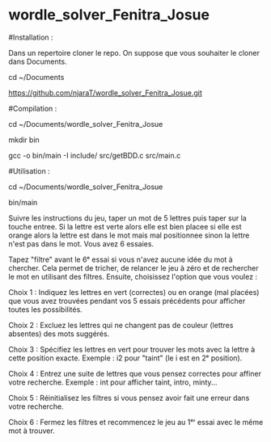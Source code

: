 # wordle_solver_Fenitra_Josue

#Installation : 

Dans un repertoire cloner le repo. On suppose que vous souhaiter le cloner dans Documents.

cd ~/Documents

https://github.com/njaraT/wordle_solver_Fenitra_Josue.git

#Compilation :

cd ~/Documents/wordle_solver_Fenitra_Josue

mkdir bin

gcc -o bin/main -I include/ src/getBDD.c src/main.c

#Utilisation :

cd ~/Documents/wordle_solver_Fenitra_Josue

bin/main


Suivre les instructions du jeu, taper un mot de 5 lettres puis taper sur la touche entree. Si la lettre est verte alors elle est bien placee si elle est orange alors la lettre est dans le mot mais mal positionnee sinon la lettre n'est pas dans le mot. Vous avez 6 essaies.

Tapez "filtre" avant le 6ᵉ essai si vous n'avez aucune idée du mot à chercher. Cela permet de tricher, de relancer le jeu à zéro et de rechercher le mot en utilisant des filtres. Ensuite, choisissez l'option que vous voulez :

Choix 1 : Indiquez les lettres en vert (correctes) ou en orange (mal placées) que vous avez trouvées pendant vos 5 essais précédents pour afficher toutes les possibilités.

Choix 2 : Excluez les lettres qui ne changent pas de couleur (lettres absentes) des mots suggérés.

Choix 3 : Spécifiez les lettres en vert pour trouver les mots avec la lettre à cette position exacte. Exemple : i2 pour "taint" (le i est en 2ᵉ position).

Choix 4 : Entrez une suite de lettres que vous pensez correctes pour affiner votre recherche. Exemple : int pour afficher taint, intro, minty...

Choix 5 : Réinitialisez les filtres si vous pensez avoir fait une erreur dans votre recherche.

Choix 6 : Fermez les filtres et recommencez le jeu au 1ᵉʳ essai avec le même mot à trouver.
